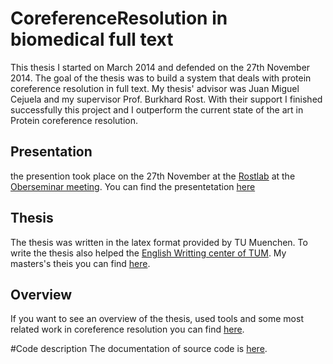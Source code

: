 CoreferenceResolution in biomedical full text
=====================
This thesis I started on March 2014 and defended on the 27th November 2014. The goal of the thesis was to build a system that deals with protein coreference resolution in full text. 
My thesis' advisor was Juan Miguel Cejuela and my supervisor Prof. Burkhard Rost. With their support I finished successfully this project and I outperform the current state of the art in Protein coreference resolution. 


## Presentation

the presention took place on the 27th November at the <a href="https://rostlab.org/" target="_blank">Rostlab</a>  at the <a href="https://rostlab.org/node/940" target="_blank">Oberseminar meeting</a>. You can find the presentetation <a href="https://www.slideshare.net/secret/r8u8yQp0KrZufM" target="_blank">here</a>

## Thesis
The thesis was written in the latex format provided by TU Muenchen. To write the thesis also helped the <a href="http://www.tum.de/en/global/language-center/" target="_blank">English Writting center of TUM</a>. My masters's theis you can find <a href="https://drive.google.com/file/d/0BxKilvn7au3WalpTdDZsbXRnYzQ/view?usp=sharing" target="_blank">here</a>. 

## Overview
If you want to see an overview of the thesis, used tools and some most related work in coreference resolution you can find <a href="https://github.com/kujta1/CoreferenceResolution/wiki" target="_blank">here</a>.

#Code description
The documentation of source code is <a href="https://github.com/kujta1/CoreferenceResolution/wiki/Code-documentation" target="_blank">here</a>.
